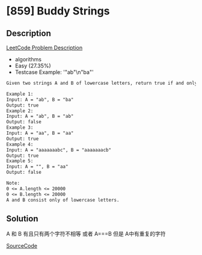 # [859] Buddy Strings

## Description

[LeetCode Problem Description](https://leetcode.com/problems/buddy-strings/description/)

* algorithms
* Easy (27.35%)
* Testcase Example:  '"ab"\n"ba"'

```md
Given two strings A and B of lowercase letters, return true if and only if we can swap two letters in A so that the result equals B.

Example 1:
Input: A = "ab", B = "ba"
Output: true
Example 2:
Input: A = "ab", B = "ab"
Output: false
Example 3:
Input: A = "aa", B = "aa"
Output: true
Example 4:
Input: A = "aaaaaaabc", B = "aaaaaaacb"
Output: true
Example 5:
Input: A = "", B = "aa"
Output: false

Note:
0 <= A.length <= 20000
0 <= B.length <= 20000
A and B consist only of lowercase letters.

```

## Solution

A 和 B 有且只有两个字符不相等 或者 A===B 但是 A中有重复的字符

[SourceCode](./solution.js)
